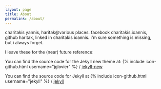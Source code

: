 ```yaml
---
layout: page
title: About
permalink: /about/
---
```


charitakis yannis, haritak@various places. facebook charitakis.ioannis, github haritak, linked in charitakis ioannis. i'm sure something is missing, but i always forget.

I leave these for the (near) future reference:

You can find the source code for the Jekyll new theme at:
{% include icon-github.html username="jglovier" %} /
[jekyll-new](https://github.com/jglovier/jekyll-new)

You can find the source code for Jekyll at
{% include icon-github.html username="jekyll" %} /
[jekyll](https://github.com/jekyll/jekyll)

